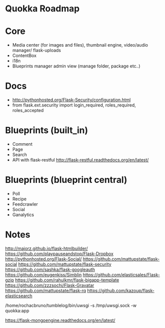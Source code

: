 Quokka Roadmap
==============

Core
====
* Media center (for images and files), thumbnail engine, video/audio manager/ flask-uploads
* ContentBox
* i18n
* Blueprints manager admin view (manage folder, package etc..)

Docs
===
- http://pythonhosted.org/Flask-Security/configuration.html
- from flask.ext.security import login_required, roles_required, roles_accepted

Blueprints (built_in)
=====================
* Comment
* Page
* Search
* API with flask-restful http://flask-restful.readthedocs.org/en/latest/

Blueprints (blueprint central)
==============================
* Poll
* Recipe
* Feedcrawler
* Social
* Ganalytics

Notes
=====
http://majorz.github.io/flask-htmlbuilder/
https://github.com/playpauseandstop/Flask-Dropbox
http://pythonhosted.org/Flask-Social/
https://github.com/mattupstate/flask-social
https://github.com/mattupstate/flask-security
https://github.com/sashka/flask-googleauth
https://github.com/eugenkiss/Simblin
https://github.com/elasticsales/Flask-gzip
https://github.com/rahulkmr/flask-bigapp-template
https://github.com/zzzsochi/Flask-Gravatar
https://github.com/mattupstate/flask-rq
https://github.com/kazoup/flask-elasticsearch


/home/rochacbruno/tumblelog/bin/uwsgi -s /tmp/uwsgi.sock -w quokka:app

https://flask-mongoengine.readthedocs.org/en/latest/